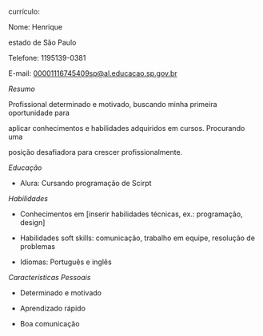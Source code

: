 currículo:

Nome: Henrique

estado de São Paulo 

Telefone: 1195139-0381

E-mail: 00001116745409sp@al.educacao.sp.gov.br

*Resumo*

Profissional determinado e motivado, buscando minha primeira oportunidade para

aplicar conhecimentos e habilidades adquiridos em cursos. Procurando uma

posição desafiadora para crescer profissionalmente.

*Educação*

- Alura: Cursando programação de Scirpt

*Habilidades*

- Conhecimentos em [inserir habilidades técnicas, ex.: programação, design]

- Habilidades soft skills: comunicação, trabalho em equipe, resolução de problemas

- Idiomas: Português e inglês

*Características Pessoais*

- Determinado e motivado

- Aprendizado rápido

- Boa comunicação
